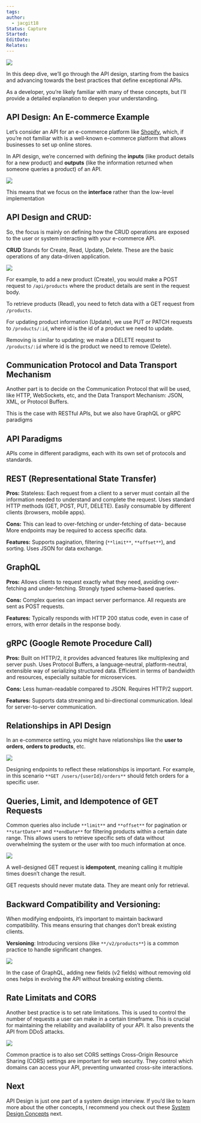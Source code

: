 ```yaml
---
tags: 
author:
  - jacgit18
Status: Capture
Started: 
EditDate: 
Relates:
---
```



![](https://miro.medium.com/v2/resize:fit:700/1*vWvkkgG6uvgmJT8GkId98A.png)

In this deep dive, we’ll go through the API design, starting from the basics and advancing towards the best practices that define exceptional APIs.

As a developer, you’re likely familiar with many of these concepts, but I’ll provide a detailed explanation to deepen your understanding.

## API Design: An E-commerce Example

Let’s consider an API for an e-commerce platform like [Shopify](https://www.shopify.com/), which, if you’re not familiar with is a well-known e-commerce platform that allows businesses to set up online stores.

In API design, we’re concerned with defining the **inputs** (like product details for a new product) and **outputs** (like the information returned when someone queries a product) of an API.

![](https://miro.medium.com/v2/resize:fit:700/1*YfXHE565TbNOddUH-dPZfA.png)

This means that we focus on the **interface** rather than the low-level implementation

## API Design and CRUD:

So, the focus is mainly on defining how the CRUD operations are exposed to the user or system interacting with your e-commerce API.

**CRUD** Stands for Create, Read, Update, Delete. These are the basic operations of any data-driven application.

![](https://miro.medium.com/v2/resize:fit:700/1*KenCKbhOXaS8AklzmdKC0w.png)

For example, to add a new product (Create), you would make a POST request to `/api/products` where the product details are sent in the request body.

To retrieve products (Read), you need to fetch data with a GET request from `/products`.

For updating product information (Update), we use PUT or PATCH requests to `/products/:id`, where id is the id of a product we need to update.

Removing is similar to updating; we make a DELETE request to `/products/:id` where id is the product we need to remove (Delete).

## Communication Protocol and Data Transport Mechanism

Another part is to decide on the Communication Protocol that will be used, like HTTP, WebSockets, etc, and the Data Transport Mechanism: JSON, XML, or Protocol Buffers.

This is the case with RESTful APIs, but we also have GraphQL or gRPC paradigms

## API Paradigms

APIs come in different paradigms, each with its own set of protocols and standards.

## REST (Representational State Transfer)

**Pros:** Stateless: Each request from a client to a server must contain all the information needed to understand and complete the request. Uses standard HTTP methods (GET, POST, PUT, DELETE). Easily consumable by different clients (browsers, mobile apps).

**Cons:** This can lead to over-fetching or under-fetching of data- because More endpoints may be required to access specific data.

**Features:** Supports pagination, filtering (`**limit**`, `**offset**`), and sorting. Uses JSON for data exchange.

## GraphQL

**Pros:** Allows clients to request exactly what they need, avoiding over-fetching and under-fetching. Strongly typed schema-based queries.

**Cons:** Complex queries can impact server performance. All requests are sent as POST requests.

**Features:** Typically responds with HTTP 200 status code, even in case of errors, with error details in the response body.

## gRPC (Google Remote Procedure Call)

**Pros:** Built on HTTP/2, it provides advanced features like multiplexing and server push. Uses Protocol Buffers, a language-neutral, platform-neutral, extensible way of serializing structured data. Efficient in terms of bandwidth and resources, especially suitable for microservices.

**Cons:** Less human-readable compared to JSON. Requires HTTP/2 support.

**Features:** Supports data streaming and bi-directional communication. Ideal for server-to-server communication.

## Relationships in API Design

In an e-commerce setting, you might have relationships like the **user to orders**, **orders to products**, etc.

![](https://miro.medium.com/v2/resize:fit:700/1*QTDjfqDZjm6TVLaC1TFxzg.png)

Designing endpoints to reflect these relationships is important. For example, in this scenario `**GET /users/{userId}/orders**` should fetch orders for a specific user.

## Queries, Limit, and Idempotence of GET Requests

Common queries also include `**limit**` and `**offset**` for pagination or `**startDate**` and `**endDate**` for filtering products within a certain date range. This allows users to retrieve specific sets of data without overwhelming the system or the user with too much information at once.

![](https://miro.medium.com/v2/resize:fit:700/1*DH_mhd_OGwbm2vMbCa1nYA.png)

A well-designed GET request is **idempotent**, meaning calling it multiple times doesn’t change the result.

GET requests should never mutate data. They are meant only for retrieval.

## Backward Compatibility and Versioning:

When modifying endpoints, it’s important to maintain backward compatibility. This means ensuring that changes don’t break existing clients.

**Versioning**: Introducing versions (like `**/v2/products**`) is a common practice to handle significant changes.

![](https://miro.medium.com/v2/resize:fit:700/1*52t5RTNxI9Zz8sAu7Tl5xQ.png)

In the case of GraphQL, adding new fields (v2 fields) without removing old ones helps in evolving the API without breaking existing clients.

## Rate Limitats and CORS

Another best practice is to set rate limitations. This is used to control the number of requests a user can make in a certain timeframe. This is crucial for maintaining the reliability and availability of your API. It also prevents the API from DDoS attacks.

![](https://miro.medium.com/v2/resize:fit:700/1*0ZMTYW79GrOrBo86jxijjw.png)

Common practice is to also set CORS settings Cross-Origin Resource Sharing (CORS) settings are important for web security. They control which domains can access your API, preventing unwanted cross-site interactions.

## Next

API Design is just one part of a system design interview. If you’d like to learn more about the other concepts, I recommend you check out these [System Design Concepts](https://medium.com/gitconnected/6-system-design-interview-concepts-1b1882506766) next.